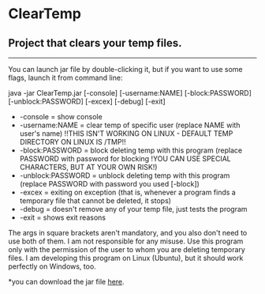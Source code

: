 # ClearTemp
Project that clears your temp files.
-
---
You can launch jar file by double-clicking it, but if you want to use some flags, launch it from command line:

java -jar ClearTemp.jar [-console] [-username:NAME] [-block:PASSWORD] [-unblock:PASSWORD] [-excex] [-debug] [-exit]


- -console = show console
- -username:NAME = clear temp of specific user (replace NAME with user's name) !!THIS ISN'T WORKING ON LINUX - DEFAULT TEMP DIRECTORY ON LINUX IS /TMP!!
- -block:PASSWORD = block deleting temp with this program (replace PASSWORD with password for blocking !YOU CAN USE SPECIAL CHARACTERS, BUT AT YOUR OWN RISK!)
- -unblock:PASSWORD = unblock deleting temp with this program (replace PASSWORD with password you used [-block])
- -excex = exiting on exception (that is, whenever a program finds a temporary file that cannot be deleted, it stops)
- -debug = doesn't remove any of your temp file, just tests the program
- -exit = shows exit reasons


The args in square brackets aren't mandatory, and you also don't need to use both of them. I am not responsible for any misuse. Use this program only with the permission of the user to whom you are deleting temporary files. I am developing this program on Linux (Ubuntu), but it should work perfectly on Windows, too.


*you can download the jar file [here](https://github.com/ENGO150/ClearTemp/releases/latest).